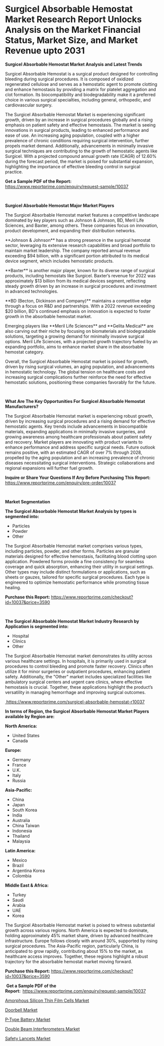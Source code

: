 <p><h1>Surgicel Absorbable Hemostat Market Research Report Unlocks Analysis on the Market Financial Status, Market Size, and Market Revenue upto 2031</h1></p><p><strong>Surgicel Absorbable Hemostat Market Analysis and Latest Trends</strong></p>
<p><p>Surgicel Absorbable Hemostat is a surgical product designed for controlling bleeding during surgical procedures. It is composed of oxidized regenerated cellulose and serves as a hemostatic agent to promote clotting and enhance hemostasis by providing a matrix for platelet aggregation and clot formation. Its biocompatibility and biodegradability make it a preferred choice in various surgical specialties, including general, orthopedic, and cardiovascular surgery.</p><p>The Surgicel Absorbable Hemostat Market is experiencing significant growth, driven by an increase in surgical procedures globally and a rising emphasis on patient safety and effective hemostasis. The market is seeing innovations in surgical products, leading to enhanced performance and ease of use. An increasing aging population, coupled with a higher prevalence of chronic conditions requiring surgical intervention, further propels market demand. Additionally, advancements in minimally invasive surgical techniques are contributing to the growth of hemostatic agents like Surgicel. With a projected compound annual growth rate (CAGR) of 12.60% during the forecast period, the market is poised for substantial expansion, highlighting the importance of effective bleeding control in surgical practice.</p></p>
<p><strong>Get a Sample PDF of the Report:&nbsp;</strong> <a href="https://www.reportprime.com/enquiry/request-sample/10037">https://www.reportprime.com/enquiry/request-sample/10037</a></p>
<p>&nbsp;</p>
<p><strong>Surgicel Absorbable Hemostat Major Market Players</strong></p>
<p><p>The Surgicel Absorbable Hemostat market features a competitive landscape dominated by key players such as Johnson & Johnson, BD, Meril Life Sciences, and Baxter, among others. These companies focus on innovation, product development, and expanding their distribution networks.</p><p>**Johnson & Johnson** has a strong presence in the surgical hemostat sector, leveraging its extensive research capabilities and broad portfolio to maintain market leadership. The company reported annual revenue exceeding $94 billion, with a significant portion attributed to its medical device segment, which includes hemostatic products.</p><p>**Baxter** is another major player, known for its diverse range of surgical products, including hemostats like Surgicel. Baxter’s revenue for 2022 was approximately $13 billion from its medical devices segment, reflecting steady growth driven by an increase in surgical procedures and investment in advanced technologies.</p><p>**BD (Becton, Dickinson and Company)** maintains a competitive edge through a focus on R&D and partnerships. With a 2022 revenue exceeding $20 billion, BD's continued emphasis on innovation is expected to foster growth in the absorbable hemostat market.</p><p>Emerging players like **Meril Life Sciences** and **Gelita Medical** are also carving out their niche by focusing on biomaterials and biodegradable solutions, targeting a growing demand for minimally invasive surgical options. Meril Life Sciences, with a projected growth trajectory fueled by an expanding portfolio, aims to enhance market share in the absorbable hemostat category.</p><p>Overall, the Surgicel Absorbable Hemostat market is poised for growth, driven by rising surgical volumes, an aging population, and advancements in hemostatic technology. The global tension on healthcare costs and increasing surgical complications further reinforce the need for effective hemostatic solutions, positioning these companies favorably for the future.</p></p>
<p>&nbsp;</p>
<p><strong>What Are The Key Opportunities For Surgicel Absorbable Hemostat Manufacturers?</strong></p>
<p><p>The Surgicel Absorbable Hemostat market is experiencing robust growth, driven by increasing surgical procedures and a rising demand for effective hemostatic agents. Key trends include advancements in biocompatible materials, expanding applications in minimally invasive surgeries, and growing awareness among healthcare professionals about patient safety and recovery. Market players are innovating with product variants to enhance performance and address specific surgical needs. Future outlook remains positive, with an estimated CAGR of over 7% through 2028, propelled by the aging population and an increasing prevalence of chronic diseases necessitating surgical interventions. Strategic collaborations and regional expansions will further fuel growth.</p></p>
<p><strong>Inquire or Share Your Questions If Any Before Purchasing This Report:</strong> <a href="https://www.reportprime.com/enquiry/pre-order/10037">https://www.reportprime.com/enquiry/pre-order/10037</a></p>
<p>&nbsp;</p>
<p><strong>Market Segmentation</strong></p>
<p><strong>The Surgicel Absorbable Hemostat Market Analysis by types is segmented into:</strong></p>
<p><ul><li>Particles</li><li>Powder</li><li>Other</li></ul></p>
<p><p>The Surgicel Absorbable Hemostat market comprises various types, including particles, powder, and other forms. Particles are granular materials designed for effective hemostasis, facilitating blood clotting upon application. Powdered forms provide a fine consistency for seamless coverage and quick absorption, enhancing their utility in surgical settings. Other types may include distinct formulations or applications, such as sheets or gauzes, tailored for specific surgical procedures. Each type is engineered to optimize hemostatic performance while promoting tissue healing.</p></p>
<p><strong>Purchase this Report:&nbsp;</strong><a href="https://www.reportprime.com/checkout?id=10037&price=3590">https://www.reportprime.com/checkout?id=10037&price=3590</a></p>
<p>&nbsp;</p>
<p><strong>The Surgicel Absorbable Hemostat Market Industry Research by Application is segmented into:</strong></p>
<p><ul><li>Hospital</li><li>Clinics</li><li>Other</li></ul></p>
<p><p>The Surgicel Absorbable Hemostat market demonstrates its utility across various healthcare settings. In hospitals, it is primarily used in surgical procedures to control bleeding and promote faster recovery. Clinics often utilize it for minor surgeries or outpatient procedures, enhancing patient safety. Additionally, the "Other" market includes specialized facilities like ambulatory surgical centers and urgent care clinics, where effective hemostasis is crucial. Together, these applications highlight the product’s versatility in managing hemorrhage and improving surgical outcomes.</p></p>
<p><a href="https://www.reportprime.com/surgicel-absorbable-hemostat-r10037">&nbsp;https://www.reportprime.com/surgicel-absorbable-hemostat-r10037</a></p>
<p><strong>In terms of Region, the Surgicel Absorbable Hemostat Market Players available by Region are:</strong></p>
<p>
    <p> <strong> North America: </strong>
        <ul>
            <li>United States</li>
            <li>Canada</li>
        </ul>
        </p> 
    <p> <strong> Europe: </strong>
        <ul>
            <li>Germany</li>
            <li>France</li>
            <li>U.K.</li>
            <li>Italy</li>
            <li>Russia</li>
        </ul>
        </p> 
    <p> <strong> Asia-Pacific: </strong>
        <ul>
            <li>China</li>
            <li>Japan</li>
            <li>South Korea</li>
            <li>India</li>
            <li>Australia</li>
            <li>China Taiwan</li>
            <li>Indonesia</li>
            <li>Thailand</li>
            <li>Malaysia</li>
        </ul>
        </p> 
    <p> <strong> Latin America: </strong>
        <ul>
            <li>Mexico</li>
            <li>Brazil</li>
            <li>Argentina Korea</li>
            <li>Colombia</li>
        </ul>
        </p> 
    <p> <strong> Middle East & Africa: </strong>
        <ul>
            <li>Turkey</li>
            <li>Saudi</li>
            <li>Arabia</li>
            <li>UAE</li>
            <li>Korea</li>
        </ul>
    </p>
    </p>
<p><p>The Surgicel Absorbable Hemostat market is poised to witness substantial growth across various regions. North America is expected to dominate, holding approximately 45% market share, driven by advanced healthcare infrastructure. Europe follows closely with around 30%, supported by rising surgical procedures. The Asia-Pacific region, particularly China, is anticipated to grow rapidly, contributing about 15% to the market, as healthcare access improves. Together, these regions highlight a robust trajectory for the absorbable hemostat market moving forward.</p></p>
<p><strong>Purchase this Report: </strong><a href="https://www.reportprime.com/checkout?id=10037&price=3590">https://www.reportprime.com/checkout?id=10037&price=3590</a></p>
<p>&nbsp;<strong>Get a Sample PDF of the Report:&nbsp;&nbsp;</strong><a href="https://www.reportprime.com/enquiry/request-sample/10037">https://www.reportprime.com/enquiry/request-sample/10037</a></p>
<p><strong></strong></p>
<p><p><a href="https://issuu.com/reportprime-2/docs/amorphous-silicon-thin-film-cells-m_012a3799d19fef">Amorphous Silicon Thin Film Cells Market</a></p><p><a href="https://www.linkedin.com/pulse/doorbell-industry-analysis-report-its-market-size-growing-cagr-9wbef?trackingId=uxR%2FjoGzTYCYp9ORCR5Bkw%3D%3D">Doorbell Market</a></p><p><a href="https://issuu.com/reportprime-2/docs/p-type-battery-market-size-2030.ppt_ddda2249274d49">P-Type Battery Market</a></p><p><a href="https://medium.com/@elisamohr1927/this-double-beam-interferometers-market-research-report-evaluates-the-key-market-trends-drivers-2826eb1bdb51">Double Beam Interferometers Market</a></p><p><a href="https://www.linkedin.com/pulse/global-safety-lancets-market-size-share-analysis-product-udgyf?trackingId=gm3y%2BwLURwyy9ZVhDWYtzQ%3D%3D">Safety Lancets Market</a></p></p>